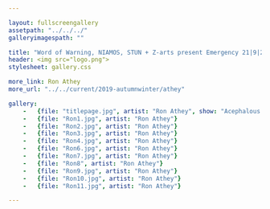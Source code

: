 ```yaml
---

layout: fullscreengallery
assetpath: "../../../"
galleryimagespath: ""

title: "Word of Warning, NIAMOS, STUN + Z-arts present Emergency 21|9|2019"
header: <img src="logo.png">
stylesheet: gallery.css

more_link: Ron Athey
more_url: "../../current/2019-autumnwinter/athey"

gallery:
    -   {file: "titlepage.jpg", artist: "Ron Athey", show: "Acephalous Monster"}
    -   {file: "Ron1.jpg", artist: "Ron Athey"}
    -   {file: "Ron2.jpg", artist: "Ron Athey"} 
    -   {file: "Ron3.jpg", artist: "Ron Athey"} 
    -   {file: "Ron4.jpg", artist: "Ron Athey"}
    -   {file: "Ron6.jpg", artist: "Ron Athey"} 
    -   {file: "Ron7.jpg", artist: "Ron Athey"}
    -   {file: "Ron8", artist: "Ron Athey"}
    -   {file: "Ron9.jpg", artist: "Ron Athey"}
    -   {file: "Ron10.jpg", artist: "Ron Athey"}
    -   {file: "Ron11.jpg", artist: "Ron Athey"}

---
```

